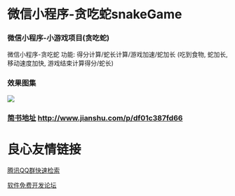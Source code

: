 # 微信小程序-贪吃蛇snakeGame
### 微信小程序-小游戏项目(贪吃蛇)
微信小程序-贪吃蛇   功能: 得分计算/蛇长计算/游戏加速/蛇加长 (吃到食物, 蛇加长, 移动速度加快, 游戏结束计算得分/蛇长)

### 效果图集
![](/demo.gif) 
### [简书地址](http://www.jianshu.com/p/df01c387fd66)  http://www.jianshu.com/p/df01c387fd66
 


 # 良心友情链接

[腾讯QQ群快速检索](http://u.720life.cn/s/8cf73f7c)

[软件免费开发论坛](http://u.720life.cn/s/bbb01dc0)